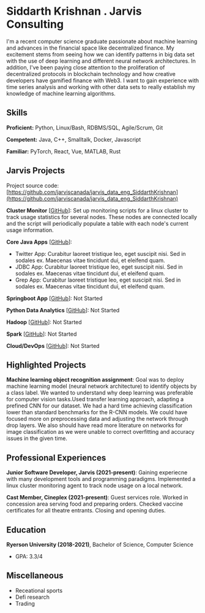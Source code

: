 # Siddarth Krishnan . Jarvis Consulting

I'm a recent computer science graduate passionate about machine learning and advances in the financial space like decentralized finance. My excitement stems from seeing how we can identify patterns in big data set with the use of deep learning and different neural network architectures. In addition, I've been paying close attention to the proliferation of decentralized protocols in blockchain technology and how creative developers have gamified finance with Web3. I want to gain experience with time series analysis and working with other data sets to really establish my knowledge of machine learning algorithms.

## Skills

**Proficient:** Python, Linux/Bash, RDBMS/SQL, Agile/Scrum, Git

**Competent:** Java, C++, Smalltalk, Docker, Javascript

**Familiar:** PyTorch, React, Vue, MATLAB, Rust

## Jarvis Projects

Project source code: [https://github.com/jarviscanada/jarvis_data_eng_SiddarthKrishnan](https://github.com/jarviscanada/jarvis_data_eng_SiddarthKrishnan)


**Cluster Monitor** [[GitHub](https://github.com/jarviscanada/jarvis_data_eng_SiddarthKrishnan/tree/master/linux_sql)]: Set up monitoring scripts for a linux cluster to track usage statistics for several nodes. These nodes are connected locally and the script will periodically populate a table with each node's current usage information.

**Core Java Apps** [[GitHub](https://github.com/jarviscanada/jarvis_data_eng_SiddarthKrishnan/tree/master/core_java)]:
      
  - Twitter App: Curabitur laoreet tristique leo, eget suscipit nisi. Sed in sodales ex. Maecenas vitae tincidunt dui, et eleifend quam.
  - JDBC App: Curabitur laoreet tristique leo, eget suscipit nisi. Sed in sodales ex. Maecenas vitae tincidunt dui, et eleifend quam.
  - Grep App: Curabitur laoreet tristique leo, eget suscipit nisi. Sed in sodales ex. Maecenas vitae tincidunt dui, et eleifend quam.

**Springboot App** [[GitHub](https://github.com/jarviscanada/jarvis_data_eng_SiddarthKrishnan/tree/master/springboot)]: Not Started

**Python Data Analytics** [[GitHub](https://github.com/jarviscanada/jarvis_data_eng_SiddarthKrishnan/tree/master/python_data_anlytics)]: Not Started

**Hadoop** [[GitHub](https://github.com/jarviscanada/jarvis_data_eng_SiddarthKrishnan/tree/master/hadoop)]: Not Started

**Spark** [[GitHub](https://github.com/jarviscanada/jarvis_data_eng_SiddarthKrishnan/tree/master/spark)]: Not Started

**Cloud/DevOps** [[GitHub](https://github.com/jarviscanada/jarvis_data_eng_SiddarthKrishnan/tree/master/cloud_devops)]: Not Started


## Highlighted Projects
**Machine learning object recognition assignment**: Goal was to deploy machine learning model (neural network architecture) to identify objects by a class label. We wanted to understand why deep learning was preferable for computer vision tasks.Used transfer learning approach, adapting a prefined CNN for our dataset. We had a hard time achieving classification lower than standard benchmarks for the R-CNN models. We could have focused more on preprocessing data and adjusting the network through drop layers. We also should have read more literature on networks for image classification as we were unable to correct overfitting and accuracy issues in the given time.


## Professional Experiences

**Junior Software Developer, Jarvis (2021-present)**: Gaining experiecne with many development tools and programming paradigms. Implemented a linux cluster monitoring agent to track node usage on a local network.

**Cast Member, Cineplex (2021-present)**: Guest services role. Worked in concession area serving food and preparing orders. Checked vaccine certificates for all theatre entrants. Closing and opening duties.


## Education
**Ryerson University (2018-2021)**, Bachelor of Science, Computer Science
- GPA: 3.3/4


## Miscellaneous
- Receational sports
- Defi research
- Trading